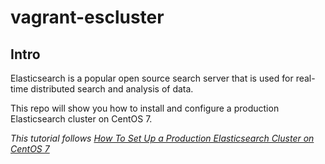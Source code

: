 # vagrant-escluster

## Intro
Elasticsearch is a popular open source search server that is used for real-time distributed search and analysis of data. 

This repo will show you how to install and configure a production Elasticsearch cluster on CentOS 7.

*This tutorial follows [How To Set Up a Production Elasticsearch Cluster on CentOS 7](https://www.digitalocean.com/community/tutorials/how-to-set-up-a-production-elasticsearch-cluster-on-centos-7)*
